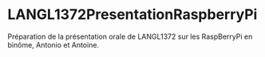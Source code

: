 # LANGL1372PresentationRaspberryPi
Préparation de la présentation orale de LANGL1372 sur les RaspBerryPi en binôme, Antonio et Antoine.
